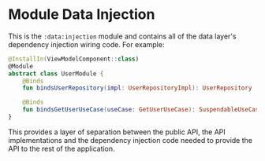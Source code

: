 # Module Data Injection

This is the `:data:injection` module and contains all of the data layer's dependency injection wiring code. For example:

```kotlin
@InstallIn(ViewModelComponent::class)
@Module
abstract class UserModule {
	@Binds
	fun bindsUserRepository(impl: UserRepositoryImpl): UserRepository

	@Binds
	fun bindsGetUserUseCase(useCase: GetUserUseCase): SuspendableUseCase<Unit, User>
}
```

This provides a layer of separation between the public API, the API implementations and the dependency injection code needed to provide the API to the rest of the application.
